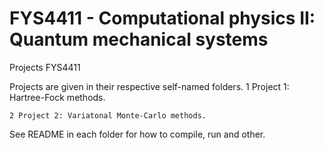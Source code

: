 # FYS4411 - Computational physics II: Quantum mechanical systems
Projects FYS4411

Projects are given in their respective self-named folders.
    1 Project 1: Hartree-Fock methods.

    2 Project 2: Variatonal Monte-Carlo methods.

See README in each folder for how to compile, run and other.
